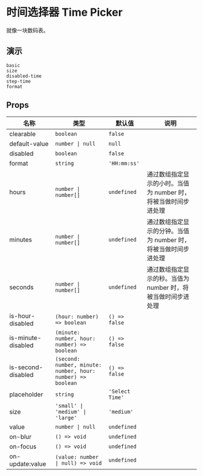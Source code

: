 # 时间选择器 Time Picker

就像一块数码表。

## 演示

```demo
basic
size
disabled-time
step-time
format
```

## Props

| 名称 | 类型 | 默认值 | 说明 |
| --- | --- | --- | --- |
| clearable | `boolean` | `false` |  |
| default-value | `number \| null` | `null` |  |
| disabled | `boolean` | `false` |  |
| format | `string` | `'HH:mm:ss'` |  |
| hours | `number \| number[]` | `undefined` | 通过数组指定显示的小时。当值为 number 时，将被当做时间步进处理 |
| minutes | `number \| number[]` | `undefined` | 通过数组指定显示的分钟。当值为 number 时，将被当做时间步进处理 |
| seconds | `number \| number[]` | `undefined` | 通过数组指定显示的秒。当值为 number 时，将被当做时间步进处理 |
| is-hour-disabled | `(hour: number) => boolean` | `() => false` |  |
| is-minute-disabled | `(minute: number, hour: number) => boolean` | `() => false` |  |
| is-second-disabled | `(second: number, minute: number, hour: number) => boolean` | `() => false` |  |
| placeholder | `string` | `'Select Time'` |  |
| size | `'small' \| 'medium' \| 'large'` | `'medium'` |  |
| value | `number \| null` | `undefined` |  |
| on-blur | `() => void` | `undefined` |  |
| on-focus | `() => void` | `undefined` |  |
| on-update:value | `(value: number \| null) => void` | `undefined` |  |
